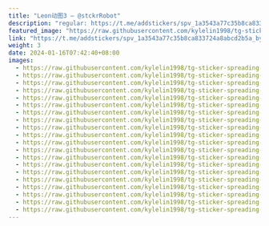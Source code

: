 ```yaml
---
title: "Leon动图3 — @stckrRobot"
description: "regular: https://t.me/addstickers/spv_1a3543a77c35b8ca833724a8abcd2b5a_by_stckrRobot"
featured_image: "https://raw.githubusercontent.com/kylelin1998/tg-sticker-spreading-worldwide-images/main/img/49edb8b6-deef-4837-a693-9142d0edfab0.jpg"
link: "https://t.me/addstickers/spv_1a3543a77c35b8ca833724a8abcd2b5a_by_stckrRobot"
weight: 3
date: 2024-01-16T07:42:40+08:00
images:
  - https://raw.githubusercontent.com/kylelin1998/tg-sticker-spreading-worldwide-images/main/img/49edb8b6-deef-4837-a693-9142d0edfab0.jpg
  - https://raw.githubusercontent.com/kylelin1998/tg-sticker-spreading-worldwide-images/main/img/34c4c057-4a96-4398-9c56-a58660dc8484.jpg
  - https://raw.githubusercontent.com/kylelin1998/tg-sticker-spreading-worldwide-images/main/img/ca1d4f91-4af6-4af6-9128-3ab5b60cc5b8.jpg
  - https://raw.githubusercontent.com/kylelin1998/tg-sticker-spreading-worldwide-images/main/img/259509d4-327d-4a50-99bf-0c16ac2a0e66.jpg
  - https://raw.githubusercontent.com/kylelin1998/tg-sticker-spreading-worldwide-images/main/img/65df6436-a19b-4af1-a6d9-8accfcfb5eae.jpg
  - https://raw.githubusercontent.com/kylelin1998/tg-sticker-spreading-worldwide-images/main/img/059e2885-4e26-4187-8fbb-4a2c06220b7b.jpg
  - https://raw.githubusercontent.com/kylelin1998/tg-sticker-spreading-worldwide-images/main/img/17e82980-0af3-4877-ad0a-3ee2d0df1b5b.jpg
  - https://raw.githubusercontent.com/kylelin1998/tg-sticker-spreading-worldwide-images/main/img/05e937d1-39d7-4b47-9712-040a192ca06f.jpg
  - https://raw.githubusercontent.com/kylelin1998/tg-sticker-spreading-worldwide-images/main/img/dd8065f8-123a-4b72-b911-88df98c196fd.jpg
  - https://raw.githubusercontent.com/kylelin1998/tg-sticker-spreading-worldwide-images/main/img/8a8c46e7-67a9-41d1-be8d-fe2ab4667359.jpg
  - https://raw.githubusercontent.com/kylelin1998/tg-sticker-spreading-worldwide-images/main/img/1b5a9f55-f307-412c-a86d-244947da447d.jpg
  - https://raw.githubusercontent.com/kylelin1998/tg-sticker-spreading-worldwide-images/main/img/48b77abf-a6b6-4de5-adb6-a3beccf32909.jpg
  - https://raw.githubusercontent.com/kylelin1998/tg-sticker-spreading-worldwide-images/main/img/95001aed-bb28-437b-b70b-0a1018e8b431.jpg
  - https://raw.githubusercontent.com/kylelin1998/tg-sticker-spreading-worldwide-images/main/img/99434f02-6596-43c2-85f0-e63c4f0fd64d.jpg
  - https://raw.githubusercontent.com/kylelin1998/tg-sticker-spreading-worldwide-images/main/img/8b9d8f10-57e8-432a-b02a-aef0f900ca5f.jpg
  - https://raw.githubusercontent.com/kylelin1998/tg-sticker-spreading-worldwide-images/main/img/393d41ad-a458-4245-a9f3-cdd2259975ba.jpg
  - https://raw.githubusercontent.com/kylelin1998/tg-sticker-spreading-worldwide-images/main/img/d26c620e-06e0-49aa-b12d-e60e77ebc3a2.jpg
  - https://raw.githubusercontent.com/kylelin1998/tg-sticker-spreading-worldwide-images/main/img/337774ed-9049-4d7e-a985-6a44cf99da67.jpg
  - https://raw.githubusercontent.com/kylelin1998/tg-sticker-spreading-worldwide-images/main/img/5325671c-1ad6-4af3-8af1-154ae2efb3d3.jpg
  - https://raw.githubusercontent.com/kylelin1998/tg-sticker-spreading-worldwide-images/main/img/e6d07e07-0979-4cfa-a5ec-ddd61f81caa8.jpg
---
```

